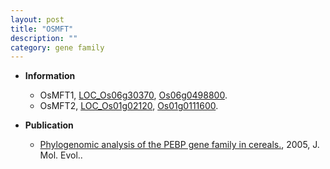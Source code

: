 ```yaml
---
layout: post
title: "OSMFT"
description: ""
category: gene family
---
```


* **Information**  
    + OsMFT1, [LOC_Os06g30370](http://rice.plantbiology.msu.edu/cgi-bin/ORF_infopage.cgi?orf=LOC_Os06g30370), [Os06g0498800](http://rapdb.dna.affrc.go.jp/viewer/gbrowse_details/irgsp1?name=Os06g0498800).
    + OsMFT2, [LOC_Os01g02120](http://rice.plantbiology.msu.edu/cgi-bin/ORF_infopage.cgi?orf=LOC_Os01g02120), [Os01g0111600](http://rapdb.dna.affrc.go.jp/viewer/gbrowse_details/irgsp1?name=Os01g0111600).

* **Publication**  
    + [Phylogenomic analysis of the PEBP gene family in cereals.](http://www.ncbi.nlm.nih.gov/pubmed?term=Phylogenomic+analysis+of+the+PEBP+gene+family+in+cereals.%5BTitle%5D), 2005, J. Mol. Evol..


